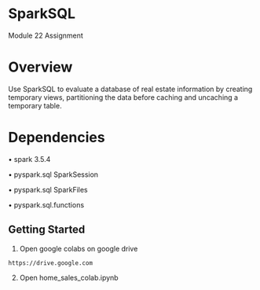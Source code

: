 # SparkSQL
Module 22 Assignment

# Overview
Use SparkSQL to evaluate a database of real estate information by creating temporary views, partitioning the data before caching and uncaching a temporary table.

# Dependencies
•	spark 3.5.4

•	pyspark.sql SparkSession

•	pyspark.sql SparkFiles

•	pyspark.sql.functions

## Getting Started
1. Open google colabs on google drive
```
https://drive.google.com
```
2. Open home_sales_colab.ipynb
```
